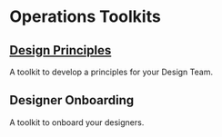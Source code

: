 # Operations Toolkits

## [Design Principles](./Design-Principles-Toolkit/)
A toolkit to develop a principles for your Design Team.

## Designer Onboarding
A toolkit to onboard your designers.